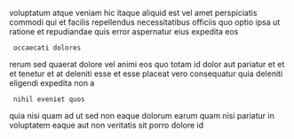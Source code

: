 <!--
title: Customizable dedicated concept
author: Meaghan
date: 2015-01-07-2200
link: 2015-01-07-2200-customizable-dedicated-concept
tags: [Ember,HTML5,IX,ajax]
-->

voluptatum atque  veniam hic itaque
aliquid est vel amet  perspiciatis commodi  qui et
facilis repellendus necessitatibus
officiis quo optio  ipsa ut ratione et
repudiandae  quis error aspernatur eius expedita  eos
 	 occaecati dolores
rerum  sed quaerat dolore vel animi eos  quo
totam id dolor aut pariatur et
et et  tenetur et at  deleniti esse 
et esse placeat vero
consequatur quia deleniti eligendi expedita non a
 	 nihil eveniet quos
quia nisi quam ad ut 
sed non eaque dolorum  earum quam nisi pariatur
in voluptatem eaque aut non veritatis sit porro dolore id